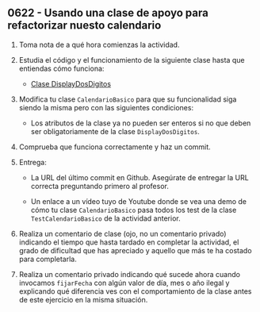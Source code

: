 ## 0622 - Usando una clase de apoyo para refactorizar nuesto calendario

1. Toma nota de a qué hora comienzas la actividad.

2. Estudia el código y el funcionamiento de la siguiente clase hasta que entiendas cómo funciona: 

    - [Clase DisplayDosDigitos](https://gist.github.com/miguelbayon/ba97e02e27fa64764bdd9da1a208b433)
  
2. Modifica tu clase `CalendarioBasico` para que su funcionalidad siga siendo la misma pero con las siguientes condiciones:

    - Los atributos de la clase ya no pueden ser enteros si no que deben ser obligatoriamente de la clase `DisplayDosDigitos`.
  
3. Comprueba que funciona correctamente y haz un commit.

7. Entrega:

    * La URL del último commit en Github. Asegúrate de entregar la URL correcta preguntando primero al profesor.
    
    * Un enlace a un vídeo tuyo de Youtube donde se vea una demo de cómo tu clase `CalendarioBasico` pasa todos los test de la clase `TestCalendarioBasico` de la actividad anterior.

8. Realiza un comentario de clase (ojo, no un comentario privado) indicando el tiempo que hasta tardado en completar la actividad, el grado de dificultad que has apreciado y aquello que más te ha costado para completarla.

9. Realiza un comentario privado indicando qué sucede ahora cuando invocamos `fijarFecha` con algún valor de día, mes o año ilegal y explicando qué diferencia ves con el comportamiento de la clase antes de este ejercicio en la misma situación.
